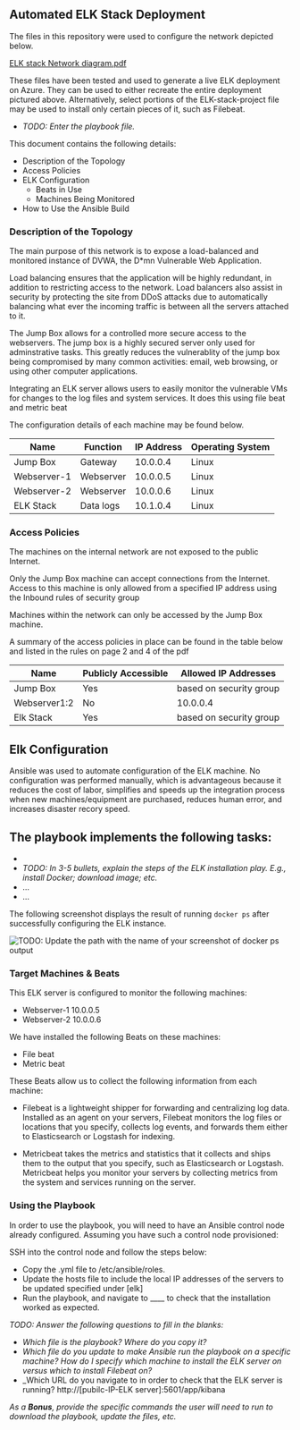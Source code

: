 ## Automated ELK Stack Deployment

The files in this repository were used to configure the network depicted below.

[ELK stack Network diagram.pdf](https://github.com/prewdigy/ELK-stack-project/files/7451867/Network.w_.ELK.stack.drawio.pdf)


These files have been tested and used to generate a live ELK deployment on Azure. They can be used to either recreate the entire deployment pictured above. Alternatively, select portions of the ELK-stack-project file may be used to install only certain pieces of it, such as Filebeat.

  - _TODO: Enter the playbook file._

This document contains the following details:
- Description of the Topology
- Access Policies
- ELK Configuration
  - Beats in Use
  - Machines Being Monitored
- How to Use the Ansible Build


### Description of the Topology

The main purpose of this network is to expose a load-balanced and monitored instance of DVWA, the D*mn Vulnerable Web Application.

Load balancing ensures that the application will be highly redundant, in addition to restricting access to the network.  Load balancers also assist in security by protecting the site from DDoS attacks due to automatically balancing what ever the incoming traffic is between all the servers attached to it.   

The Jump Box allows for a controlled more secure access to the webservers.  The jump box is a highly secured server only used for adminstrative tasks.  This greatly reduces the vulnerablity of the jump box being compromised by many common activities: email, web browsing, or using other computer applications.

Integrating an ELK server allows users to easily monitor the vulnerable VMs for changes to the log files and system services.  It does this using file beat and metric beat

The configuration details of each machine may be found below.

| Name            | Function  | IP Address | Operating System |
|-----------------|---------- |------------|------------------|
| Jump Box        | Gateway   | 10.0.0.4   | Linux            |
| Webserver-1     | Webserver | 10.0.0.5   | Linux            |
| Webserver-2     | Webserver | 10.0.0.6   | Linux            |
| ELK Stack       | Data logs | 10.1.0.4   | Linux            |

### Access Policies

The machines on the internal network are not exposed to the public Internet. 

Only the Jump Box machine can accept connections from the Internet. Access to this machine is only allowed from a specified IP address using the Inbound rules of security group

Machines within the network can only be accessed by the Jump Box machine.


A summary of the access policies in place can be found in the table below and listed in the rules on page 2 and 4 of the pdf

| Name         | Publicly Accessible | Allowed IP Addresses     |
|--------------|---------------------|--------------------------|
| Jump Box     | Yes                 | based on security group  |
| Webserver1:2 | No                  | 10.0.0.4                 |
| Elk Stack    | Yes                 | based on security group  |

## Elk Configuration

Ansible was used to automate configuration of the ELK machine. No configuration was performed manually, which is advantageous because it reduces the cost of labor, simplifies and speeds up the integration process when new machines/equipment are purchased, reduces human error, and increases disaster recory speed.

The playbook implements the following tasks:
-
- 
-   _TODO: In 3-5 bullets, explain the steps of the ELK installation play. E.g., install Docker; download image; etc._
- ...
- ...

The following screenshot displays the result of running `docker ps` after successfully configuring the ELK instance.

![TODO: Update the path with the name of your screenshot of docker ps output](Images/docker_ps_output.png)

### Target Machines & Beats
This ELK server is configured to monitor the following machines:
- Webserver-1 10.0.0.5
- Webserver-2 10.0.0.6

We have installed the following Beats on these machines:
- File beat
- Metric beat

These Beats allow us to collect the following information from each machine:

- Filebeat is a lightweight shipper for forwarding and centralizing log data. Installed as an agent on your servers, Filebeat monitors the log files or locations that you specify, collects log events, and forwards them either to Elasticsearch or Logstash for indexing.

- Metricbeat takes the metrics and statistics that it collects and ships them to the output that you specify, such as Elasticsearch or Logstash. Metricbeat helps you monitor your servers by collecting metrics from the system and services running on the server.

### Using the Playbook
In order to use the playbook, you will need to have an Ansible control node already configured. Assuming you have such a control node provisioned: 

SSH into the control node and follow the steps below:
- Copy the .yml file to /etc/ansible/roles.
- Update the hosts file to include the local IP addresses of the servers to be updated specified under [elk]
- Run the playbook, and navigate to ____ to check that the installation worked as expected.

_TODO: Answer the following questions to fill in the blanks:_
- _Which file is the playbook? Where do you copy it?_
- _Which file do you update to make Ansible run the playbook on a specific machine? How do I specify which machine to install the ELK server on versus which to install Filebeat on?_
- _Which URL do you navigate to in order to check that the ELK server is running? http://[pubilc-IP-ELK server]:5601/app/kibana

_As a **Bonus**, provide the specific commands the user will need to run to download the playbook, update the files, etc._
